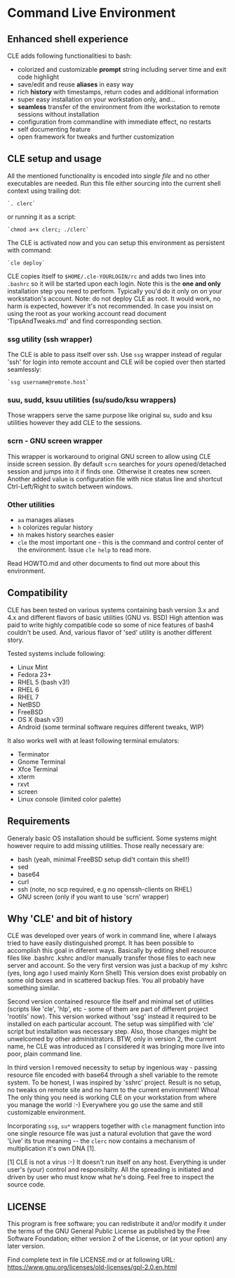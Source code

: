 
#   Command Live Environment

##   Enhanced shell experience

CLE adds following functionalitiesi to bash:
 - colorized and customizable **prompt** string including server time and exit
   code highlight
 - save/edit and reuse **aliases** in easy way
 - rich **history** with timestamps, return codes and additional information
 - super easy installation on your workstation only, and...
 - **seamless** transfer of the environment from ithe workstation to remote
   sessions without installation
 - configuration from commandline with immediate effect, no restarts
 - self documenting feature
 - open framework for tweaks and further customization
 


## CLE setup and usage

All the mentioned functionality is encoded into _single file_ and no other
executables are needed. Run this file either sourcing into the current shell
context using trailing dot:

    `. clerc`

or running it as a script:

    `chmod a+x clerc; ./clerc`

The CLE is activated now and you can setup this environment as persistent with
command:

    `cle deploy`

CLE copies itself to `$HOME/.cle-YOURLOGIN/rc` and adds two lines into `.bashrc`
so it will be started upon each login. Note this is the **one and only**
installation step you need to perform. Typically you'd do it only on on your
workstation's account. Note: do not deploy CLE as root. It would work, no harm
is expected, however it's not recommended. In case you insist on using the root
as your working account read document 'TipsAndTweaks.md' and find corresponding 
section.


### ssg utility (ssh wrapper)

The CLE is able to pass itself over ssh. Use `ssg` wrapper instead of regular
'ssh' for login into remote account and CLE will be copied over then started
seamlessly:

    `ssg username@remote.host`


### suu, sudd, ksuu utilities (su/sudo/ksu wrappers)

Those wrappers serve the same purpose like original su, sudo and ksu utilities
however they add CLE to the sessions.


### scrn - GNU screen wrapper

This wrapper is workaround to original GNU screen to allow using CLE inside
screen session. By default `scrn` searches for _yours_ opened/detached session
and jumps into it if finds one. Otherwise it creates new screen. Another added
value is configuration file with nice status line and shortcut Ctrl-Left/Right
to switch between windows.


### Other utilities
- `aa`  manages aliases
- `h`   colorizes regular history
- `hh`  makes history searches easier
- `cle` the most important one - this is the command and control center
      of the environment. Issue `cle help` to read more.

Read HOWTO.md and other documents to find out more about this environment.


## Compatibility

CLE has been tested on various systems containing bash version 3.x and 4.x
and different flavors of basic utilities (GNU vs. BSD) High attention was paid
to write highly compatible code so some of nice features of bash4 couldn't be
used. And, various flavor of 'sed' utility is another different story.

Tested systems include following:
- Linux Mint
- Fedora 23+
- RHEL 5 (bash v3!)
- RHEL 6
- RHEL 7
- NetBSD
- FreeBSD
- OS X (bash v3!)
- Android (some terminal software requires different tweaks, WIP) 

It also works well with at least following terminal emulators:
- Terminator
- Gnome Terminal
- Xfce Terminal
- xterm
- rxvt
- screen
- Linux console (limited color palette)



## Requirements

Generaly basic OS installation should be sufficient. Some systems might however
require to add missing utilities. Those really necessary are:
- bash (yeah, minimal FreeBSD setup did't contain this shell!)
- sed
- base64
- curl
- ssh (note, no scp required, e.g no openssh-clients on RHEL)
- GNU screen (only if you want to use 'scrn' wrapper)



## Why 'CLE' and bit of history

 CLE was developed over years of work in command line, where I always tried
to have easily distinguished prompt. It has been possible to accomplish
this goal in diferent ways. Basically by editing shell resource files like
.bashrc .kshrc and/or manually transfer those files to each new server and
account. So the very first version was just a backup of my .kshrc (yes, long
ago I used mainly Korn Shell) This version does exist probably on some old
boxes and in scattered backup files. You all probably have something similar.

 Second version contained resource file itself and minimal set of
utilities (scripts like 'cle', 'hlp', etc - some of them are part of different
project 'rootils' now). This version worked without 'ssg' instead it required
to be installed on each particular account. The setup was simplified with
'cle' script but installation was necessary step. Also, those changes might be
unwelcomed by other administrators. BTW, only in version 2, the current name,
he CLE was introduced as I considered it was bringing more live into poor,
plain command line.

 In third version I removed necessity to setup by ingenious way - passing
resource file encoded with base64 through a shell variable to the remote
system. To be honest, I was inspired by 'sshrc' project. Result is no setup,
no tweaks on remote site and no harm to the current environment! Whoa!
The only thing you need is working CLE on your workstation from where you
manage the world :-) Everywhere you go use the same and still customizable
environment.

Incorporating `ssg`, `su*` wrappers together with `cle` managment function into
one single resource file was just a natural evolution that gave the word 'Live'
its true meaning -- the `clerc` now contains a mechanism of multiplication it's
own DNA [1].

[1] CLE is not a virus :-) It doesn't run itself on any host. Everything is
under user's (your) control and responsibilty. All the spreading is initiated
and driven by user who must know what he's doing. Feel free to inspect the
source code.



## LICENSE
 This program is free software; you can redistribute it and/or
 modify it under the terms of the GNU General Public License
 as published by the Free Software Foundation; either version 2
 of the License, or (at your option) any later version.

 Find complete text in file LICENSE.md or at following URL:
 https://www.gnu.org/licenses/old-licenses/gpl-2.0.en.html

